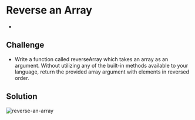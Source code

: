 # Reverse an Array
- 

## Challenge
- Write a function called reverseArray which takes an array as an argument. Without utilizing any of the built-in methods available to your language, return the provided array argument with elements in reversed order.

## Solution
![reverse-an-array](src/assets/img/reverse-an-array.png)
